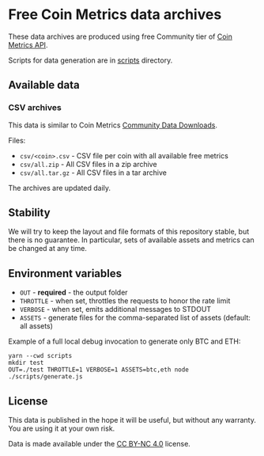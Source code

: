 # Free Coin Metrics data archives

These data archives are produced using free Community tier of [Coin Metrics API](https://docs.coinmetrics.io/api).

Scripts for data generation are in [scripts](scripts) directory.

## Available data

### CSV archives

This data is similar to Coin Metrics [Community Data Downloads](https://coinmetrics.io/community-network-data/).

Files:

* `csv/<coin>.csv` - CSV file per coin with all available free metrics
* `csv/all.zip` - All CSV files in a zip archive
* `csv/all.tar.gz` - All CSV files in a tar archive

The archives are updated daily.

## Stability

We will try to keep the layout and file formats of this repository stable, but there is no guarantee. In particular, sets of available assets and metrics can be changed at any time.

## Environment variables

- `OUT` - **required** - the output folder
- `THROTTLE` - when set, throttles the requests to honor the rate limit
- `VERBOSE` - when set, emits additional messages to STDOUT
- `ASSETS` - generate files for the comma-separated list of assets (default: all assets)

Example of a full local debug invocation to generate only BTC and ETH:

```shell
yarn --cwd scripts
mkdir test
OUT=./test THROTTLE=1 VERBOSE=1 ASSETS=btc,eth node ./scripts/generate.js
```

## License

This data is published in the hope it will be useful, but without any warranty. You are using it at your own risk.

Data is made available under the [CC BY-NC 4.0](https://creativecommons.org/licenses/by-nc/4.0/) license.

